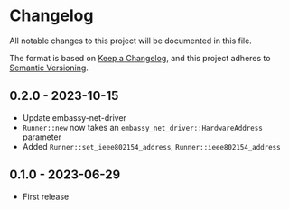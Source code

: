 # Changelog

All notable changes to this project will be documented in this file.

The format is based on [Keep a Changelog](https://keepachangelog.com/en/1.0.0/),
and this project adheres to [Semantic Versioning](https://semver.org/spec/v2.0.0.html).

## 0.2.0 - 2023-10-15

- Update embassy-net-driver
- `Runner::new` now takes an `embassy_net_driver::HardwareAddress` parameter
- Added `Runner::set_ieee802154_address`, `Runner::ieee802154_address`

## 0.1.0 - 2023-06-29

- First release


